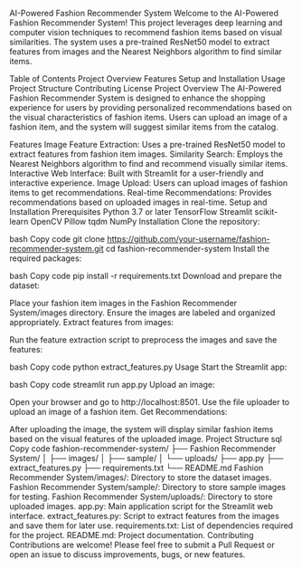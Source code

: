 AI-Powered Fashion Recommender System
Welcome to the AI-Powered Fashion Recommender System! This project leverages deep learning and computer vision techniques to recommend fashion items based on visual similarities. The system uses a pre-trained ResNet50 model to extract features from images and the Nearest Neighbors algorithm to find similar items.

Table of Contents
Project Overview
Features
Setup and Installation
Usage
Project Structure
Contributing
License
Project Overview
The AI-Powered Fashion Recommender System is designed to enhance the shopping experience for users by providing personalized recommendations based on the visual characteristics of fashion items. Users can upload an image of a fashion item, and the system will suggest similar items from the catalog.

Features
Image Feature Extraction: Uses a pre-trained ResNet50 model to extract features from fashion item images.
Similarity Search: Employs the Nearest Neighbors algorithm to find and recommend visually similar items.
Interactive Web Interface: Built with Streamlit for a user-friendly and interactive experience.
Image Upload: Users can upload images of fashion items to get recommendations.
Real-time Recommendations: Provides recommendations based on uploaded images in real-time.
Setup and Installation
Prerequisites
Python 3.7 or later
TensorFlow
Streamlit
scikit-learn
OpenCV
Pillow
tqdm
NumPy
Installation
Clone the repository:

bash
Copy code
git clone https://github.com/your-username/fashion-recommender-system.git
cd fashion-recommender-system
Install the required packages:

bash
Copy code
pip install -r requirements.txt
Download and prepare the dataset:

Place your fashion item images in the Fashion Recommender System/images directory.
Ensure the images are labeled and organized appropriately.
Extract features from images:

Run the feature extraction script to preprocess the images and save the features:

bash
Copy code
python extract_features.py
Usage
Start the Streamlit app:

bash
Copy code
streamlit run app.py
Upload an image:

Open your browser and go to http://localhost:8501.
Use the file uploader to upload an image of a fashion item.
Get Recommendations:

After uploading the image, the system will display similar fashion items based on the visual features of the uploaded image.
Project Structure
sql
Copy code
fashion-recommender-system/
├── Fashion Recommender System/
│   ├── images/
│   ├── sample/
│   └── uploads/
├── app.py
├── extract_features.py
├── requirements.txt
└── README.md
Fashion Recommender System/images/: Directory to store the dataset images.
Fashion Recommender System/sample/: Directory to store sample images for testing.
Fashion Recommender System/uploads/: Directory to store uploaded images.
app.py: Main application script for the Streamlit web interface.
extract_features.py: Script to extract features from the images and save them for later use.
requirements.txt: List of dependencies required for the project.
README.md: Project documentation.
Contributing
Contributions are welcome! Please feel free to submit a Pull Request or open an issue to discuss improvements, bugs, or new features.
